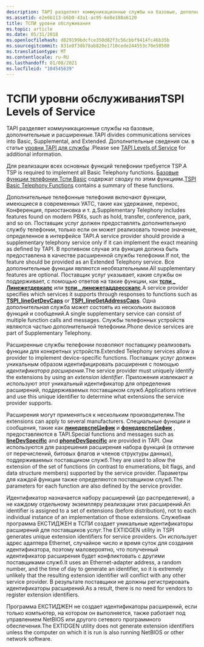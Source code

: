```yaml
---
description: TAPI разделяет коммуникационные службы на базовые, дополнительные и расширенные. Дополнительные сведения см. в статье уровни TAPI для службы.
ms.assetid: e2e6b113-b6b0-43a1-ac95-6e8e188a6120
title: ТСПИ уровни обслуживания
ms.topic: article
ms.date: 05/31/2018
ms.openlocfilehash: d829199bdcfce350d82f3c56cbbf9414fc46b35b
ms.sourcegitcommit: 831e8f3db78ab820e1710cede244553c70e50500
ms.translationtype: MT
ms.contentlocale: ru-RU
ms.lasthandoff: 01/08/2021
ms.locfileid: "104545639"
---
```

# <a name="tspi-levels-of-service"></a><span data-ttu-id="34781-104">ТСПИ уровни обслуживания</span><span class="sxs-lookup"><span data-stu-id="34781-104">TSPI Levels of Service</span></span>

<span data-ttu-id="34781-105">TAPI разделяет коммуникационные службы на базовые, дополнительные и расширенные.</span><span class="sxs-lookup"><span data-stu-id="34781-105">TAPI divides communications services into Basic, Supplemental, and Extended.</span></span> <span data-ttu-id="34781-106">Дополнительные сведения см. в статье [уровни TAPI для службы](./tapi-levels-of-service.md) .</span><span class="sxs-lookup"><span data-stu-id="34781-106">Please see [TAPI Levels of Service](./tapi-levels-of-service.md) for additional information.</span></span>

<span data-ttu-id="34781-107">Для реализации всех основных функций телефонии требуется TSP.</span><span class="sxs-lookup"><span data-stu-id="34781-107">A TSP is required to implement all Basic Telephony functions.</span></span> <span data-ttu-id="34781-108">[Базовые функции телефонии Тспи Basic](tspi-basic-telephony-functions.md) содержат сводку по этим функциям.</span><span class="sxs-lookup"><span data-stu-id="34781-108">[TSPI Basic Telephony Functions](tspi-basic-telephony-functions.md) contains a summary of these functions.</span></span>

<span data-ttu-id="34781-109">Дополнительные телефонные телефония включают функции, имеющиеся в современных УАТС, такие как удержание, перенос, Конференция, приостановка и т. д.</span><span class="sxs-lookup"><span data-stu-id="34781-109">Supplementary Telephony includes features found on modern PBXs, such as hold, transfer, conference, park, and so on.</span></span> <span data-ttu-id="34781-110">Поставщик услуг должен предоставлять дополнительную службу телефонии, только если он может реализовать точное значение, определенное в интерфейсе TAPI.</span><span class="sxs-lookup"><span data-stu-id="34781-110">A service provider should provide a supplementary telephony service only if it can implement the exact meaning as defined by TAPI.</span></span> <span data-ttu-id="34781-111">В противном случае эта функция должна быть предоставлена в качестве расширенной службы телефонии.</span><span class="sxs-lookup"><span data-stu-id="34781-111">If not, the feature should be provided as an Extended Telephony service.</span></span> <span data-ttu-id="34781-112">Все дополнительные функции являются необязательными.</span><span class="sxs-lookup"><span data-stu-id="34781-112">All supplementary features are optional.</span></span> <span data-ttu-id="34781-113">Поставщик услуг указывает, какие службы он поддерживает, с помощью ответов на такие функции, как [**тспи \_ Линежетдевкапс**](/windows/win32/api/tspi/nf-tspi-tspi_linegetdevcaps) или [**тспи \_ линежетаддресскапс**](/windows/win32/api/tspi/nf-tspi-tspi_linegetaddresscaps).</span><span class="sxs-lookup"><span data-stu-id="34781-113">A service provider specifies which services it supports through responses to functions such as [**TSPI\_lineGetDevCaps**](/windows/win32/api/tspi/nf-tspi-tspi_linegetdevcaps) or [**TSPI\_lineGetAddressCaps**](/windows/win32/api/tspi/nf-tspi-tspi_linegetaddresscaps).</span></span> <span data-ttu-id="34781-114">Одна дополнительная служба может состоять из нескольких вызовов функций и сообщений.</span><span class="sxs-lookup"><span data-stu-id="34781-114">A single supplementary service can consist of multiple function calls and messages.</span></span> <span data-ttu-id="34781-115">Службы телефонных устройств являются частью дополнительной телефонии.</span><span class="sxs-lookup"><span data-stu-id="34781-115">Phone device services are part of Supplementary Telephony.</span></span>

<span data-ttu-id="34781-116">Расширенные службы телефонии позволяют поставщику реализовать функции для конкретных устройств.</span><span class="sxs-lookup"><span data-stu-id="34781-116">Extended Telephony services allow a provider to implement device-specific functions.</span></span> <span data-ttu-id="34781-117">Поставщик услуг должен уникальным образом идентифицировать расширения с помощью *идентификатора расширения*.</span><span class="sxs-lookup"><span data-stu-id="34781-117">The service provider must uniquely identify the extensions by using an *extension identifier*.</span></span> <span data-ttu-id="34781-118">Приложения извлекают и используют этот уникальный идентификатор для определения расширений, поддерживаемых поставщиком служб.</span><span class="sxs-lookup"><span data-stu-id="34781-118">Applications retrieve and use this unique identifier to determine what extensions the service provider supports.</span></span>

<span data-ttu-id="34781-119">Расширения могут применяться к нескольким производителям.</span><span class="sxs-lookup"><span data-stu-id="34781-119">The extensions can apply to several manufacturers.</span></span> <span data-ttu-id="34781-120">Специальные функции и сообщения, такие как [**линедевспеЦифик**](/windows/win32/api/tapi/nf-tapi-linedevspecific) и [**фонедевспеЦифик**](/windows/win32/api/tapi/nf-tapi-phonedevspecific) , предоставляются в TAPI.</span><span class="sxs-lookup"><span data-stu-id="34781-120">Special functions and messages such as [**lineDevSpecific**](/windows/win32/api/tapi/nf-tapi-linedevspecific) and [**phoneDevSpecific**](/windows/win32/api/tapi/nf-tapi-phonedevspecific) are provided in TAPI.</span></span> <span data-ttu-id="34781-121">Они используются для разрешения расширения набора функций (в отличие от перечислений, битовых флагов и членов структуры данных), поддерживаемых поставщиком служб.</span><span class="sxs-lookup"><span data-stu-id="34781-121">They are used to allow the extension of the set of functions (in contrast to enumerations, bit flags, and data structure members) supported by the service provider.</span></span> <span data-ttu-id="34781-122">Параметры для каждой функции также определяются поставщиком служб.</span><span class="sxs-lookup"><span data-stu-id="34781-122">The parameters for each function are also defined by the service provider.</span></span>

<span data-ttu-id="34781-123">Идентификатор назначается набору расширений (до распределения), а не каждому отдельному экземпляру реализации этих расширений.</span><span class="sxs-lookup"><span data-stu-id="34781-123">An identifier is assigned to a set of extensions (before distribution), not to each individual instance of an implementation of those extensions.</span></span> <span data-ttu-id="34781-124">Служебная программа ЕКСТИДЖЕН в ТСПИ создает уникальные идентификаторы расширений для поставщиков услуг.</span><span class="sxs-lookup"><span data-stu-id="34781-124">The EXTIDGEN utility in TSPI generates unique extension identifiers for service providers.</span></span> <span data-ttu-id="34781-125">Он использует адрес адаптера Ethernet, случайное число и время суток для создания идентификатора, поэтому маловероятно, что полученный идентификатор расширения будет конфликтовать с другими поставщиками служб.</span><span class="sxs-lookup"><span data-stu-id="34781-125">It uses an Ethernet-adapter address, a random number, and the time of day to generate an identifier, so it is extremely unlikely that the resulting extension identifier will conflict with any other service provider.</span></span> <span data-ttu-id="34781-126">В результате поставщики не должны регистрировать идентификаторы расширений.</span><span class="sxs-lookup"><span data-stu-id="34781-126">As a result, there is no need for vendors to register extension identifiers.</span></span>

<span data-ttu-id="34781-127">Программа ЕКСТИДЖЕН не создает идентификаторы расширений, если только компьютер, на котором он выполняется, также работает под управлением NetBIOS или другого сетевого программного обеспечения.</span><span class="sxs-lookup"><span data-stu-id="34781-127">The EXTIDGEN utility does not generate extension identifiers unless the computer on which it is run is also running NetBIOS or other network software.</span></span>

 

 
